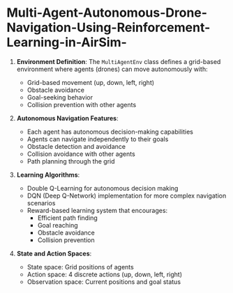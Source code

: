# Multi-Agent-Autonomous-Drone-Navigation-Using-Reinforcement-Learning-in-AirSim-
1. **Environment Definition**: The `MultiAgentEnv` class defines a grid-based environment where agents (drones) can move autonomously with:
   - Grid-based movement (up, down, left, right)
   - Obstacle avoidance
   - Goal-seeking behavior
   - Collision prevention with other agents

2. **Autonomous Navigation Features**:
   - Each agent has autonomous decision-making capabilities
   - Agents can navigate independently to their goals
   - Obstacle detection and avoidance
   - Collision avoidance with other agents
   - Path planning through the grid

3. **Learning Algorithms**:
   - Double Q-Learning for autonomous decision making
   - DQN (Deep Q-Network) implementation for more complex navigation scenarios
   - Reward-based learning system that encourages:
     - Efficient path finding
     - Goal reaching
     - Obstacle avoidance
     - Collision prevention

4. **State and Action Spaces**:
   - State space: Grid positions of agents
   - Action space: 4 discrete actions (up, down, left, right)
   - Observation space: Current positions and goal status


